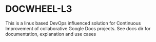 # DOCWHEEL-L3

This is a linux based DevOps influenced solution 
for Continuous Improvement of collaborative 
Google Docs projects. 
See docs dir for documentation, explanation 
and use cases

